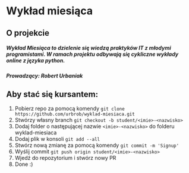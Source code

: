 # Wykład miesiąca

## O projekcie
##### Wykład Miesiąca to dzielenie się wiedzą praktyków IT z młodymi programistami. W ramach projektu odbywają się cykliczne wykłady online z języka python.
##### Prowadzący: Robert Urbaniak

## Aby stać się kursantem:
1. Pobierz repo za pomocą komendy `git clone https://github.com/urbrob/wyklad-miesiaca.git`
2. Stwórzy własny branch `git checkout -b student/<imie>-<nazwisko>`
3. Dodaj folder o następującej nazwie `<imie>-<nazwisko>` do folderu wyklad-miesiaca
4. Dodaj plik w konsoli `git add --all`
5. Stwórz nową zmianę za pomocą komendy `git commit -m 'Signup'`
6. Wyślij commit `git push origin student/<imie>-<nazwisko>`
7. Wjedź do repozytorium i stwórz nowy PR
8. Done :)

